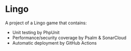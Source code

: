 # Lingo

A project of a Lingo game that contains:
- Unit testing by PhpUnit
- Performance/security coverage by Psalm & SonarCloud
- Automatic deployment by GitHub Actions

